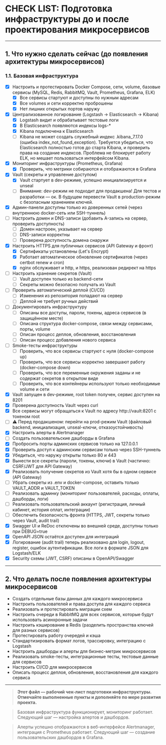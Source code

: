 # CHECK LIST: Подготовка инфраструктуры до и после проектирования микросервисов

---

## 1. Что нужно сделать сейчас (до появления архитектуры микросервисов)

### 1.1. Базовая инфраструктура
- [x] Настроить и протестировать Docker Compose, сети, volume, базовые сервисы (MySQL, Redis, RabbitMQ, Vault, Prometheus, Grafana, ELK)
  - [x] Все сервисы стартуют и доступны по нужным адресам
  - [x] Все volumes и сети корректно проброшены
  - [x] Нет лишних открытых портов наружу
- [x] Централизованное логирование (Logstash → Elasticsearch → Kibana)
  - [x] Logstash видит и обрабатывает тестовые логи
  - [x] В Elasticsearch появляются индексы logs-*
  - [x] Kibana подключена к Elasticsearch
  - [ ] Kibana не может создать служебный индекс .kibana_7.17.0 (ошибка index_not_found_exception). Требуется убедиться, что Elasticsearch полностью готов до старта Kibana, и проверить права на создание индексов. Проблема не блокирует работу ELK, но мешает пользоваться интерфейсом Kibana.
- [x] Мониторинг инфраструктуры (Prometheus, Grafana)
  - [x] Проверить, что метрики собираются и отображаются в Grafana
- [x] Vault (секреты и управление доступом)
  - [x] Vault стартует в dev-режиме, успешно инициализируется и unseal
  - [ ] Внимание: dev-режим не подходит для продакшена! Для тестов и разработки — ок. В будущем перевести Vault в production-режим с безопасным хранением ключей.
- [x] Админ-панели доступны только из доверенных сетей (через внутреннюю docker-сеть или SSH-туннель)
- [ ] Настроить домен и DNS-записи (добавить A-запись на сервер, проверить доступность)
  - [ ] Домен настроен, указывает на сервер
  - [ ] DNS-записи корректны
  - [ ] Проверена доступность домена снаружи
- [x] Настроить HTTPS для публичных сервисов (API Gateway и фронт)
  - [x] Сертификаты установлены (Let's Encrypt)
  - [x] Работает автоматическое обновление сертификатов (через certbot renew и cron)
  - [x] nginx обслуживает и http, и https, реализован редирект на https
- [ ] Настроить хранение секретов (Vault)
  - [ ] Vault доступен только из backend-сети
  - [ ] Секреты можно безопасно получать из Vault
- [ ] Проверить автоматический деплой (CI/CD)
  - [ ] Изменения из репозитория попадают на сервер
  - [ ] Деплой не требует ручных действий
- [ ] Документировать инфраструктуру
  - [ ] Описаны все доступы, пароли, токены, адреса сервисов (в защищённом месте)
  - [ ] Описана структура docker-compose, связи между сервисами, порты, volume
  - [ ] Описан процесс деплоя, обновления, восстановления
  - [ ] Описан процесс добавления нового сервиса
- [ ] Smoke-тесты инфраструктуры
  - [ ] Проверить, что все сервисы стартуют с нуля (docker-compose up)
  - [ ] Проверить, что все сервисы корректно завершают работу (docker-compose down)
  - [ ] Проверить, что все переменные окружения заданы и не содержат секретов в открытом виде
  - [ ] Проверить, что все контейнеры используют только необходимые volume и сети
- [x] Vault запущен в dev-режиме, root token получен, сервис доступен на 8201
- [x] Проверена доступность Vault через curl
- [x] Все сервисы могут обращаться к Vault по адресу http://vault:8201 с токеном root
- [ ] ⚠️ Перед продакшеном: перейти на prod-режим Vault (файловый backend, инициализация, unseal-ключи, отказоустойчивость)
- [x] Настроить алерты в Alertmanager
- [ ] Создать пользовательские дашборды в Grafana
- [x] Пробросить порты админских сервисов только на 127.0.0.1
- [x] Проверить доступ к админским сервисам только через SSH-туннель
- [x] Убедиться, что наружу открыты только 80 и 443
- [x] Вынести все секреты (пароли, токены, ключи) в Vault (частично: CSRF/JWT для API Gateway)
- [x] Реализовать получение секретов из Vault хотя бы в одном сервисе (API Gateway)
- [ ] Убрать секреты из .env и docker-compose, оставить только VAULT_ADDR и VAULT_TOKEN
- [ ] Реализовать админку (мониторинг пользователей, расходы, оплаты, дашборды, логи)
- [ ] Реализовать пользовательский аккаунт (регистрация, личный кабинет, история оплат, интеграции)
- [ ] Обеспечить безопасность фронта (HTTPS, JWT, секреты только через Vault, audit trail)
- [x] Swagger UI и ReDoc отключены во внешней среде, доступны только при DEBUG=true
- [x] OpenAPI JSON остаётся доступен для интеграций
- [x] Логирование (audit trail) теперь реализовано для login, logout, register, ошибок аутентификации. Все логи в формате JSON для Logstash/ELK
- [x] Security схемы (JWT, CSRF) описаны в OpenAPI/Swagger

---

## 2. Что делать после появления архитектуры микросервисов

- Создать отдельные базы данных для каждого микросервиса
- Настроить пользователей и права доступа для каждого сервиса
- Реализовать и протестировать миграции схем
- Настроить очереди в RabbitMQ для всех сервисов, которые будут использовать асинхронные задачи
- Настроить кэширование в Redis (разделить пространства ключей для разных сервисов)
- Протестировать работу очередей и кэша
- Стандартизировать формат логов, трассировку, интеграцию с Logstash
- Настроить дашборды и алерты для бизнес-метрик микросервисов
- Реализовать smoke-тесты, интеграционные тесты, тестовые данные для сервисов
- Настроить CI/CD для микросервисов
- Описать процесс деплоя, обновления, восстановления для каждого сервиса

---

> **Этот файл — рабочий чек-лист подготовки инфраструктуры. Отмечайте выполненные пункты и дополняйте по мере развития проекта.**

> Базовая инфраструктура функционирует, мониторинг работает. Следующий шаг — настройка алертов и дашбордов. 

> Алерты успешно отображаются в веб-интерфейсе Alertmanager, интеграция с Prometheus работает. Следующий шаг — создание пользовательских дашбордов в Grafana. 